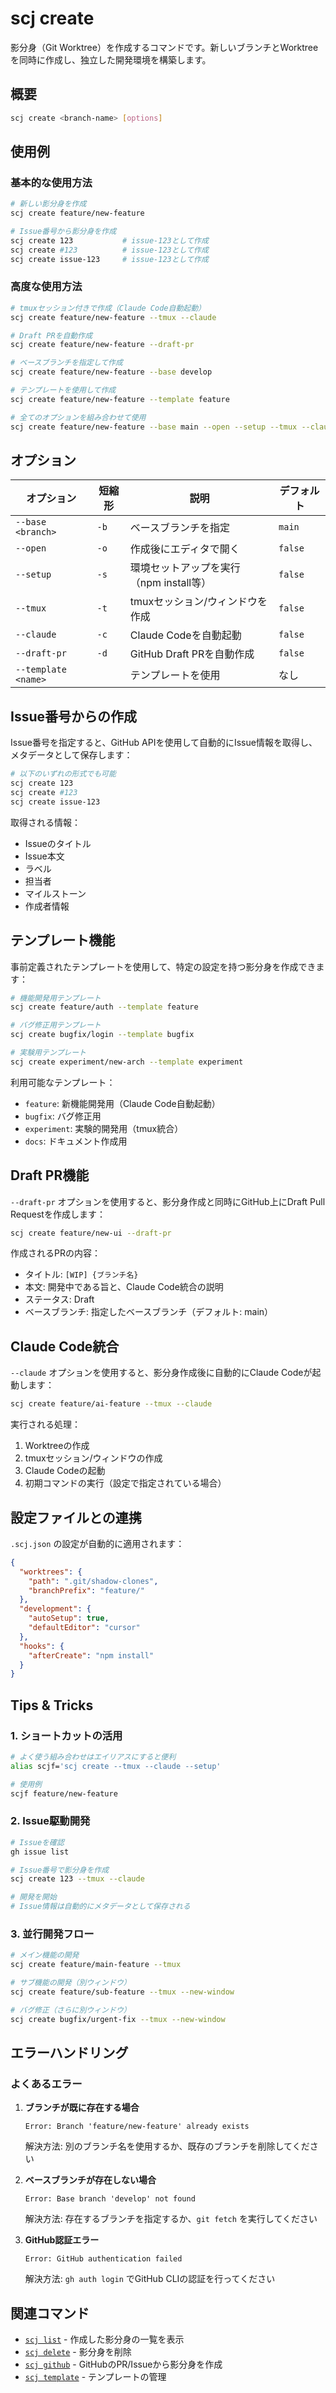 # scj create

影分身（Git Worktree）を作成するコマンドです。新しいブランチとWorktreeを同時に作成し、独立した開発環境を構築します。

## 概要

```bash
scj create <branch-name> [options]
```

## 使用例

### 基本的な使用方法

```bash
# 新しい影分身を作成
scj create feature/new-feature

# Issue番号から影分身を作成
scj create 123           # issue-123として作成
scj create #123          # issue-123として作成
scj create issue-123     # issue-123として作成
```

### 高度な使用方法

```bash
# tmuxセッション付きで作成（Claude Code自動起動）
scj create feature/new-feature --tmux --claude

# Draft PRを自動作成
scj create feature/new-feature --draft-pr

# ベースブランチを指定して作成
scj create feature/new-feature --base develop

# テンプレートを使用して作成
scj create feature/new-feature --template feature

# 全てのオプションを組み合わせて使用
scj create feature/new-feature --base main --open --setup --tmux --claude --draft-pr
```

## オプション

| オプション | 短縮形 | 説明 | デフォルト |
|-----------|--------|------|-----------|
| `--base <branch>` | `-b` | ベースブランチを指定 | `main` |
| `--open` | `-o` | 作成後にエディタで開く | `false` |
| `--setup` | `-s` | 環境セットアップを実行（npm install等） | `false` |
| `--tmux` | `-t` | tmuxセッション/ウィンドウを作成 | `false` |
| `--claude` | `-c` | Claude Codeを自動起動 | `false` |
| `--draft-pr` | `-d` | GitHub Draft PRを自動作成 | `false` |
| `--template <name>` | | テンプレートを使用 | なし |

## Issue番号からの作成

Issue番号を指定すると、GitHub APIを使用して自動的にIssue情報を取得し、メタデータとして保存します：

```bash
# 以下のいずれの形式でも可能
scj create 123
scj create #123
scj create issue-123
```

取得される情報：
- Issueのタイトル
- Issue本文
- ラベル
- 担当者
- マイルストーン
- 作成者情報

## テンプレート機能

事前定義されたテンプレートを使用して、特定の設定を持つ影分身を作成できます：

```bash
# 機能開発用テンプレート
scj create feature/auth --template feature

# バグ修正用テンプレート
scj create bugfix/login --template bugfix

# 実験用テンプレート
scj create experiment/new-arch --template experiment
```

利用可能なテンプレート：
- `feature`: 新機能開発用（Claude Code自動起動）
- `bugfix`: バグ修正用
- `experiment`: 実験的開発用（tmux統合）
- `docs`: ドキュメント作成用

## Draft PR機能

`--draft-pr` オプションを使用すると、影分身作成と同時にGitHub上にDraft Pull Requestを作成します：

```bash
scj create feature/new-ui --draft-pr
```

作成されるPRの内容：
- タイトル: `[WIP] {ブランチ名}`
- 本文: 開発中である旨と、Claude Code統合の説明
- ステータス: Draft
- ベースブランチ: 指定したベースブランチ（デフォルト: main）

## Claude Code統合

`--claude` オプションを使用すると、影分身作成後に自動的にClaude Codeが起動します：

```bash
scj create feature/ai-feature --tmux --claude
```

実行される処理：
1. Worktreeの作成
2. tmuxセッション/ウィンドウの作成
3. Claude Codeの起動
4. 初期コマンドの実行（設定で指定されている場合）

## 設定ファイルとの連携

`.scj.json` の設定が自動的に適用されます：

```json
{
  "worktrees": {
    "path": ".git/shadow-clones",
    "branchPrefix": "feature/"
  },
  "development": {
    "autoSetup": true,
    "defaultEditor": "cursor"
  },
  "hooks": {
    "afterCreate": "npm install"
  }
}
```

## Tips & Tricks

### 1. ショートカットの活用

```bash
# よく使う組み合わせはエイリアスにすると便利
alias scjf='scj create --tmux --claude --setup'

# 使用例
scjf feature/new-feature
```

### 2. Issue駆動開発

```bash
# Issueを確認
gh issue list

# Issue番号で影分身を作成
scj create 123 --tmux --claude

# 開発を開始
# Issue情報は自動的にメタデータとして保存される
```

### 3. 並行開発フロー

```bash
# メイン機能の開発
scj create feature/main-feature --tmux

# サブ機能の開発（別ウィンドウ）
scj create feature/sub-feature --tmux --new-window

# バグ修正（さらに別ウィンドウ）
scj create bugfix/urgent-fix --tmux --new-window
```

## エラーハンドリング

### よくあるエラー

1. **ブランチが既に存在する場合**
   ```
   Error: Branch 'feature/new-feature' already exists
   ```
   解決方法: 別のブランチ名を使用するか、既存のブランチを削除してください

2. **ベースブランチが存在しない場合**
   ```
   Error: Base branch 'develop' not found
   ```
   解決方法: 存在するブランチを指定するか、`git fetch` を実行してください

3. **GitHub認証エラー**
   ```
   Error: GitHub authentication failed
   ```
   解決方法: `gh auth login` でGitHub CLIの認証を行ってください

## 関連コマンド

- [`scj list`](./list.md) - 作成した影分身の一覧を表示
- [`scj delete`](./delete.md) - 影分身を削除
- [`scj github`](./github.md) - GitHubのPR/Issueから影分身を作成
- [`scj template`](./template.md) - テンプレートの管理
